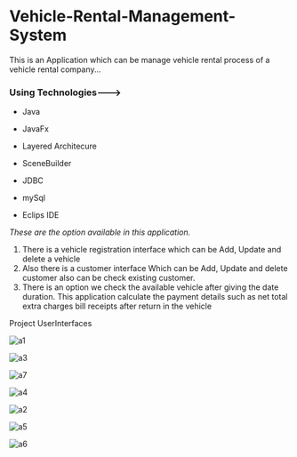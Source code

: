 # Vehicle-Rental-Management-System

This is an Application which can be manage vehicle rental process of a vehicle rental company...


### Using Technologies--->

* Java

* JavaFx

* Layered Architecure

* SceneBuilder

* JDBC

* mySql

* Eclips IDE


*These are the option available in this application.*

1. There is a vehicle registration interface which can be Add, Update and delete a vehicle 
1. Also there is a customer interface 
Which can be Add, Update and delete customer also can be check existing customer.
1. There is an option we check the available vehicle after giving the date duration.
This application calculate the payment details such as net total extra charges bill receipts after return in the vehicle

Project UserInterfaces

![a1](https://user-images.githubusercontent.com/46773105/53080139-0626ae00-351e-11e9-82a5-3c16e2569815.png)

![a3](https://user-images.githubusercontent.com/46773105/53080160-12127000-351e-11e9-84d8-7565ae96ba3c.png)

![a7](https://user-images.githubusercontent.com/46773105/53080419-a4b30f00-351e-11e9-8f91-a3a86acbe933.png)

![a4](https://user-images.githubusercontent.com/46773105/53080165-176fba80-351e-11e9-8deb-f888066985ed.png)

![a2](https://user-images.githubusercontent.com/46773105/53080179-1c346e80-351e-11e9-8235-91eacb7c3f6d.png)

![a5](https://user-images.githubusercontent.com/46773105/53080188-20f92280-351e-11e9-90d4-647f93f663ff.png)

![a6](https://user-images.githubusercontent.com/46773105/53080207-25bdd680-351e-11e9-8097-a3cf6cb4ab10.png)
